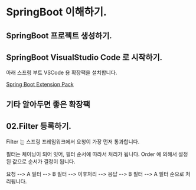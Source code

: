 # SpringBoot 이해하기.

## SpringBoot 프로젝트 생성하기.

## SpringBoot VisualStudio Code 로 시작하기.

아래 스프링 부트 VSCode 용 확장팩을 설치합니다.

[Spring Boot Extension Pack](https://marketplace.visualstudio.com/items?itemName=Pivotal.vscode-boot-dev-pack)

## 기타 알아두면 좋은 확장팩

## 02.Filter 등록하기.

Filter 는 스프링 프레임워크에서 요청이 가장 먼저 통과합니다.

필터는 체이닝이 되어 잇어, 필터 순서에 따라서 처리가 됩니다. Order 에 의해서 설정된 값으로 순서가 결정이 됩니다.

요청 --> A 필터 --> B 필터 --> 이후처리 --> 응답 --> B 필터 --> A 필터 순으로 처리됩니다.
